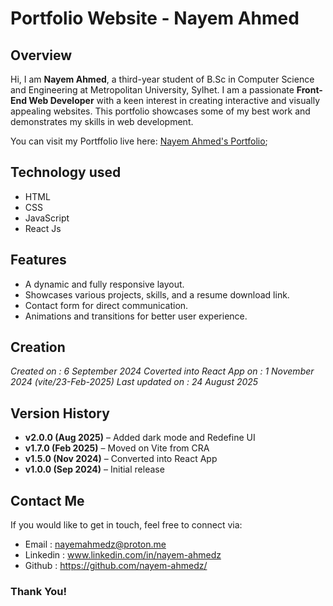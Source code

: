 # Portfolio Website - Nayem Ahmed

## Overview
Hi, I am **Nayem Ahmed**, a third-year student of B.Sc in Computer Science and Engineering at Metropolitan University, Sylhet. I am a passionate **Front-End Web Developer** with a keen interest in creating interactive and visually appealing websites. This portfolio showcases some of my best work and demonstrates my skills in web development.

You can visit my Portffolio live here: [Nayem Ahmed's Portfolio](https://nayem-ahmedz.netlify.app/);

## Technology used
- HTML
- CSS
- JavaScript
- React Js

## Features
- A dynamic and fully responsive layout.
- Showcases various projects, skills, and a resume download link.
- Contact form for direct communication.
- Animations and transitions for better user experience.

## Creation
*Created on : 6 September 2024*
*Coverted into React App on : 1 November 2024 (vite/23-Feb-2025)*
*Last updated on : 24 August 2025*

## Version History
- **v2.0.0 (Aug 2025)** – Added dark mode and Redefine UI
- **v1.7.0 (Feb 2025)** – Moved on Vite from CRA 
- **v1.5.0 (Nov 2024)** – Converted into React App
- **v1.0.0 (Sep 2024)** – Initial release

## Contact Me
If you would like to get in touch, feel free to connect via:
+ Email : nayemahmedz@proton.me 
+ Linkedin : www.linkedin.com/in/nayem-ahmedz
+ Github : https://github.com/nayem-ahmedz/

### Thank You!